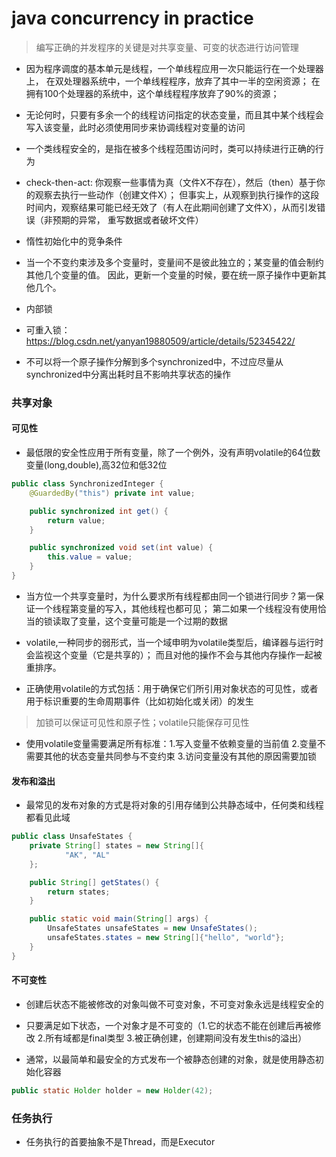 # java concurrency in practice

> 编写正确的并发程序的关键是对共享变量、可变的状态进行访问管理

- 因为程序调度的基本单元是线程，一个单线程应用一次只能运行在一个处理器上，
在双处理器系统中，一个单线程程序，放弃了其中一半的空闲资源；
在拥有100个处理器的系统中，这个单线程程序放弃了90%的资源；

- 无论何时，只要有多余一个的线程访问指定的状态变量，而且其中某个线程会写入该变量，此时必须使用同步来协调线程对变量的访问

- 一个类线程安全的，是指在被多个线程范围访问时，类可以持续进行正确的行为

- check-then-act: 你观察一些事情为真（文件X不存在），然后（then）基于你的观察去执行一些动作（创建文件X）；
但事实上，从观察到执行操作的这段时间内，观察结果可能已经无效了（有人在此期间创建了文件X），从而引发错误（非预期的异常，
重写数据或者破坏文件）

- 惰性初始化中的竞争条件

- 当一个不变约束涉及多个变量时，变量间不是彼此独立的；某变量的值会制约其他几个变量的值。
因此，更新一个变量的时候，要在统一原子操作中更新其他几个。

- 内部锁

- 可重入锁：https://blog.csdn.net/yanyan19880509/article/details/52345422/

- 不可以将一个原子操作分解到多个synchronized中，不过应尽量从synchronized中分离出耗时且不影响共享状态的操作

### 共享对象

#### 可见性
- 最低限的安全性应用于所有变量，除了一个例外，没有声明volatile的64位数变量(long,double),高32位和低32位
```java
public class SynchronizedInteger {
    @GuardedBy("this") private int value;

    public synchronized int get() {
        return value;
    }

    public synchronized void set(int value) {
        this.value = value;
    }
}
```
- 当方位一个共享变量时，为什么要求所有线程都由同一个锁进行同步？第一保证一个线程第变量的写入，其他线程也都可见；
第二如果一个线程没有使用恰当的锁读取了变量，这个变量可能是一个过期的数据

- volatile,一种同步的弱形式，当一个域申明为volatile类型后，编译器与运行时会监视这个变量（它是共享的）；
而且对他的操作不会与其他内存操作一起被重排序。

- 正确使用volatile的方式包括：用于确保它们所引用对象状态的可见性，或者用于标识重要的生命周期事件（比如初始化或关闭）的发生

> 加锁可以保证可见性和原子性；volatile只能保存可见性

- 使用volatile变量需要满足所有标准：1.写入变量不依赖变量的当前值 2.变量不需要其他的状态变量共同参与不变约束 3.访问变量没有其他的原因需要加锁

#### 发布和溢出

- 最常见的发布对象的方式是将对象的引用存储到公共静态域中，任何类和线程都看见此域
```java
public class UnsafeStates {
    private String[] states = new String[]{
            "AK", "AL"
    };

    public String[] getStates() {
        return states;
    }

    public static void main(String[] args) {
        UnsafeStates unsafeStates = new UnsafeStates();
        unsafeStates.states = new String[]{"hello", "world"};
    }
}
```

#### 不可变性

- 创建后状态不能被修改的对象叫做不可变对象，不可变对象永远是线程安全的

- 只要满足如下状态，一个对象才是不可变的（1.它的状态不能在创建后再被修改 2.所有域都是final类型 3.被正确创建，创建期间没有发生this的溢出）

- 通常，以最简单和最安全的方式发布一个被静态创建的对象，就是使用静态初始化容器
```java
public static Holder holder = new Holder(42);
```

### 任务执行

- 任务执行的首要抽象不是Thread，而是Executor